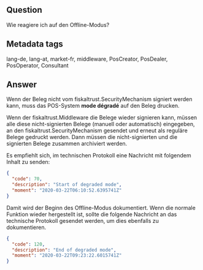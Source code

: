 ## Question
Wie reagiere ich auf den Offline-Modus?

## Metadata tags
lang-de, lang-at, market-fr, middleware, PosCreator, PosDealer, PosOperator, Consultant

## Answer
Wenn der Beleg nicht vom fiskaltrust.SecurityMechanism signiert werden kann, muss das POS-System **mode dégradé** auf den Beleg drucken.

Wenn der fiskaltrust.Middleware die Belege wieder signieren kann, müssen alle diese nicht-signierten Belege (manuell oder automatisch) eingegeben, an den fiskaltrust.SecurityMechanism gesendet und erneut als reguläre Belege gedruckt werden. Dann müssen die nicht-signierten und die signierten Belege zusammen archiviert werden.

Es empfiehlt sich, im technischen Protokoll eine Nachricht mit folgendem Inhalt zu senden:

```JSON
{
  "code": 70,
  "description": "Start of degraded mode",
  "moment": "2020-03-22T06:10:52.6395741Z"
}
```

Damit wird der Beginn des Offline-Modus dokumentiert. Wenn die normale Funktion wieder hergestellt ist, sollte die folgende Nachricht an das technische Protokoll gesendet werden, um dies ebenfalls zu dokumentieren.
```JSON
{
  "code": 120,
  "description": "End of degraded mode",
  "moment": "2020-03-22T09:23:22.6015741Z"
}
```

